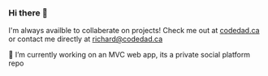 ### Hi there 👋

I'm always availble to collaberate on projects! Check me out at [codedad.ca](codedad.ca) or contact me directly at richard@codedad.ca

🔭 I’m currently working on an MVC web app, its a private social platform repo

